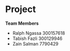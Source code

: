 # Project

**Team Members**

- Ralph Ngassa 300157618
- Tabish Fazli 300129946
- Zain Salman  7790429
